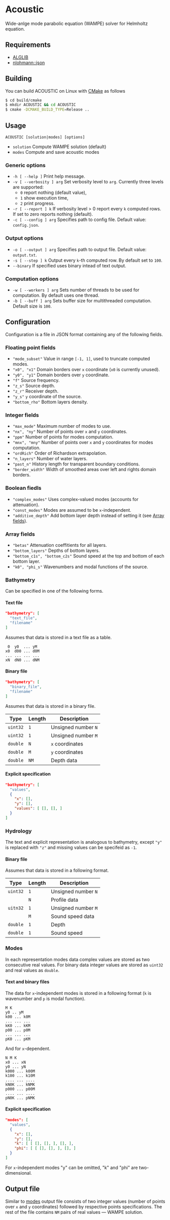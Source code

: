 # Acoustic
Wide-anlge mode parabolic equation (WAMPE) solver for Helmholtz equation.

## Requirements
* [ALGLIB](https://www.alglib.net/)
* [nlohmann::json](https://github.com/nlohmann/json)

## Building
You can build ACOUSTIC on Linux with [CMake](https://cmake.org/) as follows
```bash
$ cd build/cmake
$ mkdir ACOUSTIC && cd ACOUSTIC
$ cmake -DCMAKE_BUILD_TYPE=Release ..
```
## Usage
`ACOUSTIC [solution|modes] [options]`
* `solution` Compute WAMPE solution (default)
* `modes` Compute and save acoustic modes
### Generic options
* `-h [ --help ]` Print help message.
* `-v [ --verbosity ] arg` Set verbosity level to `arg`. Currently three levels are supported: 
  * `0` report nothing (default value),
  * `1` show execution time,
  * `2` print progress.
* `-r [ --report ] k` If verbosity level > 0 report every `k` computed rows. If set to zero reports nothing (default).
* `-c [ --config ] arg` Specifies path to config file. Default value: `config.json`.
### Output options
* `-o [ --output ] arg` Specifies path to output file. Default value: `output.txt`.
* `-s [ --step ] k` Output every `k`-th computed row. By default set to `100`.
* `--binary` If specified uses binary intead of text output.
### Computation options
* `-w [ --workers ] arg` Sets number of threads to be used for computation. By default uses one thread.
* `-b [ --buff ] arg` Sets buffer size for multithreaded computation. Default size is `100`.
## Configuration
Configuration is a file in JSON format containing any of the following fields.
### Floating point fields
* `"mode_subset"` Value in range `[-1, 1]`, used to truncate computed modes.
* `"x0", "x1"` Domain borders over `x` coordinate (`x0` is currently unused).
* `"y0", "y1"` Domain borders over `y` coordinate.
* `"f"` Source frequency.
* `"z_s"` Source depth.
* `"z_r"` Receiver depth.
* `"y_s"` `y` coordinate of the source.
* `"bottom_rho"` Bottom layers density.
### Integer fields
* `"max_mode"` Maximum number of modes to use.
* `"nx", "ny"` Number of points over `x` and `y` coordinates.
* `"ppm"` Number of points for modes computation.
* `"mnx", "mny"` Number of points over `x` and `y` coordinates for modes computation.
* `"ordRich"` Order of Richardson extrapolation.
* `"n_layers"` Number of water layers.
* `"past_n"` History length for transparent boundary conditions.
* `"border_width"` Width of smoothed areas over left and rights domain borders.
### Boolean fiedls
* `"complex_modes"` Uses complex-valued modes (accounts for attenuation).
* `"const_modes"` Modes are assumed to be `x`-independent.
* `"additive_depth"` Add bottom layer depth instead of setting it (see [Array fields](https://github.com/GoldFeniks/Acoustic#array-fields)).
### Array fields
* `"betas"` Attenuation coeffitients for all layers.
* `"bottom_layers"` Depths of bottom layers.
* `"bottom_c1s", "bottom_c2s"` Sound speed at the top and bottom of each bottom layer.
* `"k0", "phi_s"` Wavenumbers and modal functions of the source.
### Bathymetry
Can be specified in one of the following forms.
#### Text file
```json
"bathymetry": [
  "text_file",
  "filename"
]
```
Assumes that data is stored in a text file as a table.
```
 0  y0  ... yM
x0  d00 ... d0M
... ... ... ...
xN  dN0 ... dNM
```
#### Binary file
```json
"bathymetry": [
  "binary_file",
  "filename"
]
```
Assumes that data is stored in a binary file.

Type | Length | Description
-----|--------|------------
`uint32` | `1`  | Unsigned number `N`
`uint32` | `1`  | Unsigned number `M`
`double` | `N`  | `x` coordinates
`double` | `M`  | `y` coordinates
`double` | `NM` | Depth data

#### Explicit specification
```json
"bathymetry": [
  "values",
  {
    "x": [],
    "y": [],
    "values": [ [], [], ]
  }
]
```
### Hydrology
The text and explicit representation is analogous to bathymetry, except `"y"` is replaced with `"z"` and missing values can be specifeid as `-1`.
#### Binary file
Assumes that data is stored in a following format.

Type | Length | Description
-----|--------|------------
`uint32` | `1` | Unsigned number `N`
⁠| `N` | Profile data
`uitn32` | `1` | Unsigned number `M`
⁠| `M` | Sound speed data
`double` | `1` | Depth
`double` | `1` | Sound speed
### Modes
In each representation modes data complex values are stored as two consecutive real values. For binary data integer values are stored as `uint32` and real values as `double`.
#### Text and binary files
The data for `x`-independent modes is stored in a following format (`k` is wavenumber and `p` is modal function).
```
M K
y0 .. yM
k00 ... k0M
... ... ...
kK0 ... kKM
p00 ... p0M
... ... ...
pK0 ... pKM
```
And for `x`-dependent.
```
N M K
x0 ... xN
y0 ... yN
k000 ... k00M
k100 ... k10M
.... ... ....
kN0K ... kNMK
p000 ... p00M
.... ... ....
pN0K ... pNMK
```
#### Explicit specification
```json
"modes": [
  "values",
  {
    "x": [],
    "y": [],
    "k": [ [ [], [], ], [], ],
    "phi": [ [ [], [], ], [], ]
  }
]
```
For `x`-independent modes "y" can be omitted, "k" and "phi" are two-dimensional.
## Output file
Similar to [modes](https://github.com/GoldFeniks/Acoustic#modes) output file consists of two integer values (number of points over `x` and `y` coordinates) followed by respective points specifications. The rest of the file contains `NM` pairs of real values — WAMPE solution.
